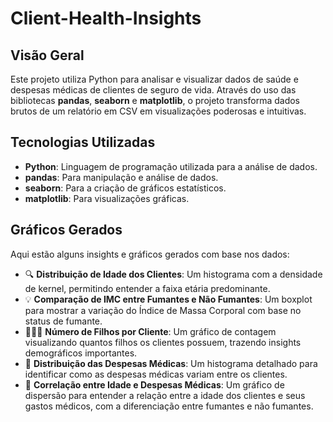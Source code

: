 # Client-Health-Insights

## Visão Geral

Este projeto utiliza Python para analisar e visualizar dados de saúde e despesas médicas de clientes de seguro de vida. Através do uso das bibliotecas **pandas**, **seaborn** e **matplotlib**, o projeto transforma dados brutos de um relatório em CSV em visualizações poderosas e intuitivas.

## Tecnologias Utilizadas

- **Python**: Linguagem de programação utilizada para a análise de dados.
- **pandas**: Para manipulação e análise de dados.
- **seaborn**: Para a criação de gráficos estatísticos.
- **matplotlib**: Para visualizações gráficas.

## Gráficos Gerados

Aqui estão alguns insights e gráficos gerados com base nos dados:

- 🔍 **Distribuição de Idade dos Clientes**: Um histograma com a densidade de kernel, permitindo entender a faixa etária predominante.
- 💡 **Comparação de IMC entre Fumantes e Não Fumantes**: Um boxplot para mostrar a variação do Índice de Massa Corporal com base no status de fumante.
- 👨‍👩‍👧 **Número de Filhos por Cliente**: Um gráfico de contagem visualizando quantos filhos os clientes possuem, trazendo insights demográficos importantes.
- 🏥 **Distribuição das Despesas Médicas**: Um histograma detalhado para identificar como as despesas médicas variam entre os clientes.
- 🔗 **Correlação entre Idade e Despesas Médicas**: Um gráfico de dispersão para entender a relação entre a idade dos clientes e seus gastos médicos, com a diferenciação entre fumantes e não fumantes.
